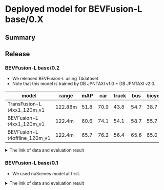 # Deployed model for BEVFusion-L base/0.X
## Summary

## Release
### BEVFusion-L base/0.2

- We released BEVFusion-L using T4dataset.
- Note that this model is trained by DB JPNTAXI v1.0 + DB JPNTAXI v2.0.

| model                         | range   | mAP  | car  | truck | bus  | bicycle | pedestrian |
| ----------------------------- | ------- | ---- | ---- | ----- | ---- | ------- | ---------- |
| TransFusion-L t4xx1_120m_v1   | 122.88m | 51.8 | 70.9 | 43.8  | 54.7 | 38.7    | 50.9       |
| BEVFusion-L t4xx1_120m_v1     | 122.4m  | 60.6 | 74.1 | 54.1  | 58.7 | 55.7    | 60.3       |
| BEVFusion-L t4offline_120m_v1 | 122.4m  | 65.7 | 76.2 | 56.4  | 65.6 | 65.0    | 65.3       |

<details>
<summary> The link of data and evaluation result </summary>

- model
  - Training dataset: DB JPNTAXI v1.0 + DB JPNTAXI v2.0
  - Eval dataset: DB JPNTAXI v1.0 + DB JPNTAXI v2.0
  - [PR](https://github.com/tier4/autoware-ml/pull/110)
  - [Config file path](https://github.com/tier4/autoware-ml/blob/249ebfe5cff685c0911c664ea1ef2b855cc6b52f/projects/BEVFusion/configs/t4dataset/bevfusion_lidar_voxel_second_secfpn_1xb1_t4xx1.py)
  - Results are in internal data.
  - 16 batch A100 * 2 * 4 days
  - Total mAP to test dataset (eval range = 120m): 0.606

| class_name | mAP  | AP@0.5m | AP@1.0m | AP@2.0m | AP@4.0m |
| ---------- | ---- | ------- | ------- | ------- | ------- |
| car        | 74.1 | 57.1    | 74.3    | 80.8    | 84.1    |
| truck      | 54.1 | 27.5    | 49.2    | 65.3    | 74.3    |
| bus        | 58.7 | 20.8    | 57.3    | 73.3    | 83.5    |
| bicycle    | 55.7 | 49.4    | 56.3    | 58.1    | 59.0    |
| pedestrian | 60.3 | 52.3    | 58.3    | 62.7    | 68.1    |

</details>

### BEVFusion-L base/0.1

- We used nuScenes model at first.

<details>
<summary> The link of data and evaluation result </summary>

- [LiDAR only model (spconv, voxel 0.075)](./configs/nuscenes/bevfusion_lidar_voxel0075_second_secfpn_1xb1-cyclic-20e_nus-3d.py)
  - [model](https://download.openmmlab.com/mmdetection3d/v1.1.0_models/bevfusion/bevfusion_lidar_voxel0075_second_secfpn_8xb4-cyclic-20e_nus-3d-2628f933.pth)
  - [logs](https://download.openmmlab.com/mmdetection3d/v1.1.0_models/bevfusion/bevfusion_lidar_voxel0075_second_secfpn_8xb4-cyclic-20e_nus-3d_20230322_053447.log)
- [Camera-LiDAR model (spconv, voxel 0.075)](./configs/nuscenes/bevfusion_lidar-cam_voxel0075_second_secfpn_1xb1-cyclic-20e_nus-3d.py)
  - [model](https://download.openmmlab.com/mmdetection3d/v1.1.0_models/bevfusion/bevfusion_lidar-cam_voxel0075_second_secfpn_8xb4-cyclic-20e_nus-3d-5239b1af.pth)
  - [logs](https://download.openmmlab.com/mmdetection3d/v1.1.0_models/bevfusion/bevfusion_lidar-cam_voxel0075_second_secfpn_8xb4-cyclic-20e_nus-3d_20230524_001539.log)

|                       | mAP  | Car  | Truck | CV   | Bus  | Tra  | Bar  | Mot  | Bic  | Ped  | Cone |
| --------------------- | ---- | ---- | ----- | ---- | ---- | ---- | ---- | ---- | ---- | ---- | ---- |
| BEVFusion-L (spconv)  | 64.6 | 87.7 | 59.7  | 19.3 | 72.8 | 40.9 | 70.0 | 72.0 | 54.7 | 86.5 | 73.9 |
| BEVFusion-CL (spconv) | 66.1 | 88.3 | 53.6  | 21.8 | 73.3 | 38.1 | 72.4 | 76.2 | 61.2 | 87.4 | 78.0 |

</details>
